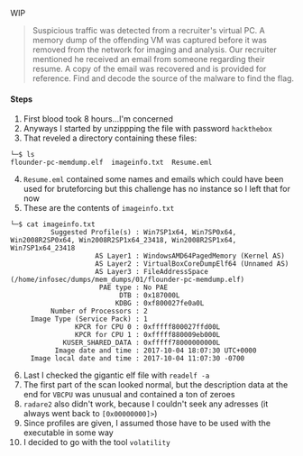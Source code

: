 WIP
> Suspicious traffic was detected from a recruiter&#039;s virtual PC. A memory dump of the offending VM was captured before it was removed from the network for imaging and analysis. Our recruiter mentioned he received an email from someone regarding their resume. A copy of the email was recovered and is provided for reference. Find and decode the source of the malware to find the flag.
#### Steps
1. First blood took 8 hours...I'm concerned
2. Anyways I started by unzippping the file with password `hackthebox`
3. That reveled a directory containing these files:
```shell
└─$ ls
flounder-pc-memdump.elf  imageinfo.txt  Resume.eml
```
4. `Resume.eml` contained some names and emails which could have been used for bruteforcing but this challenge has no instance so I left that for now
5. These are the contents of `imageinfo.txt`
```
└─$ cat imageinfo.txt 
          Suggested Profile(s) : Win7SP1x64, Win7SP0x64, Win2008R2SP0x64, Win2008R2SP1x64_23418, Win2008R2SP1x64, Win7SP1x64_23418
                     AS Layer1 : WindowsAMD64PagedMemory (Kernel AS)
                     AS Layer2 : VirtualBoxCoreDumpElf64 (Unnamed AS)
                     AS Layer3 : FileAddressSpace (/home/infosec/dumps/mem_dumps/01/flounder-pc-memdump.elf)
                      PAE type : No PAE
                           DTB : 0x187000L
                          KDBG : 0xf800027fe0a0L
          Number of Processors : 2
     Image Type (Service Pack) : 1
                KPCR for CPU 0 : 0xfffff800027ffd00L
                KPCR for CPU 1 : 0xfffff880009eb000L
             KUSER_SHARED_DATA : 0xfffff78000000000L
           Image date and time : 2017-10-04 18:07:30 UTC+0000
     Image local date and time : 2017-10-04 11:07:30 -0700
```
6. Last I checked the gigantic elf file with `readelf -a`
7. The first part of the scan looked normal, but the description data at the end for `VBCPU` was unusual and contained a ton of zeroes
8. `radare2` also didn't work, because I couldn't seek any adresses (it always went back to `[0x00000000]>`)
9. Since profiles are given, I assumed those have to be used with the executable in some way
10. I decided to go with the tool `volatility`
